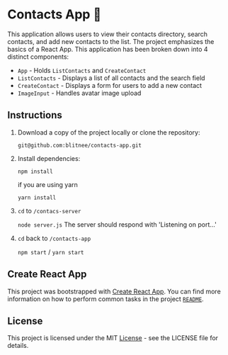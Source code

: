 # Contacts App :busts_in_silhouette:

This application allows users to view their contacts directory, search contacts, and add new contacts to the list. The project emphasizes the basics of a React App. This application has been broken down into 4 distinct components:
* `App` - Holds `ListContacts` and `CreateContact`
* `ListContacts` - Displays a list of all contacts and the search field
* `CreateContact` - Displays a form for users to add a new contact
* `ImageInput` - Handles avatar image upload

## Instructions

1. Download a copy of the project locally or clone the repository:

    `git@github.com:blitnee/contacts-app.git`

2. Install dependencies:

    `npm install`

    if you are using yarn

    `yarn install`

3. `cd` to `/contacs-server`

    `node server.js`
    The server should respond with 'Listening on port...'

4. `cd` back to `/contacts-app`

    `npm start` / `yarn start`

## Create React App
This project was bootstrapped with [Create React App](https://github.com/facebookincubator/create-react-app). You can find more information on how to perform common tasks in the project [`README`](https://github.com/facebookincubator/create-react-app/blob/master/packages/react-scripts/template/README.md).

## License
This project is licensed under the MIT [License](https://github.com/computationalcore/myreads/blob/master/LICENSE) - see the LICENSE file for details.